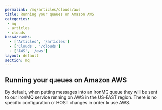 ```yaml
---
permalink: /mq/articles/clouds/aws
title: Running your queues on Amazon AWS
categories:
 - mq
 - articles
 - clouds
breadcrumbs:
  - ['Articles', '/articles']
  - ['Clouds', '/clouds']
  - ['AWS', '/aws']
layout: default
section: mq
---
```


## Running your queues on Amazon AWS

By default, when putting messages into an IronMQ queue they will be sent to our IronMQ service running
on AWS in the US-EAST region. There is no specific configuration or HOST changes in order to use AWS.